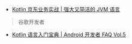 * [Kotlin 京东业务实战 | 强大又简洁的 JVM 语言](https://mp.weixin.qq.com/s/LpDze_q_iq_hLFb92fpwdg)


> 谷歌开发者

- [Kotlin 语言入门宝典 | Android 开发者 FAQ Vol.5](https://mp.weixin.qq.com/s/MpJxeON1HV6GY78-FW8t2w)